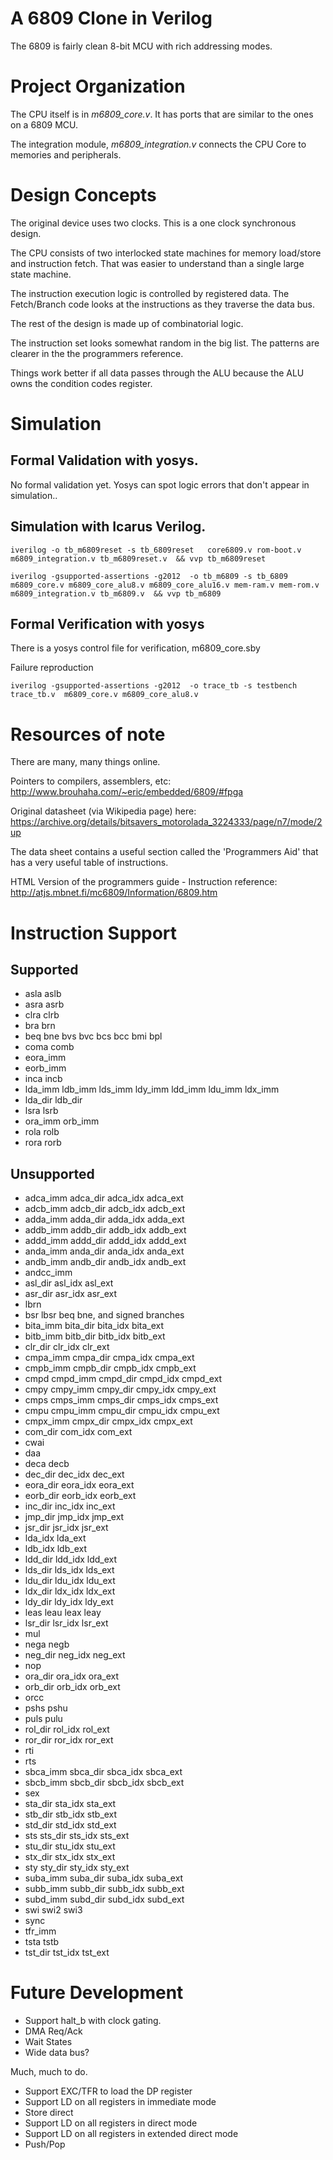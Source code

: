 # A 6809 Clone in Verilog 

The 6809 is fairly clean 8-bit MCU with rich addressing modes.  

# Project Organization

The CPU itself is in *m6809_core.v*.  It has ports that are similar to the ones 
on a 6809 MCU.  

The integration module, *m6809_integration.v* connects the CPU Core to memories
and peripherals.  

# Design Concepts

The original device uses two clocks.   This is a one clock synchronous design.  

The CPU consists of two interlocked state machines for memory load/store and 
instruction fetch.  That was easier to understand than a single large state machine.

The instruction execution logic is controlled by registered data.   The Fetch/Branch 
code looks at the instructions as they traverse the data bus.

The rest of the design is made up of combinatorial logic. 

The instruction set looks somewhat random in the big list.  The patterns are 
clearer in the the programmers reference.

Things work better if all data passes through the ALU because the ALU owns the 
condition codes register. 

# Simulation

## Formal Validation with yosys. 

No formal validation yet.   Yosys can spot logic errors that don't appear in simulation.. 

## Simulation with Icarus Verilog.  

```iverilog -o tb_m6809reset -s tb_6809reset   core6809.v rom-boot.v m6809_integration.v tb_m6809reset.v  && vvp tb_m6809reset```

```iverilog -gsupported-assertions -g2012  -o tb_m6809 -s tb_6809   m6809_core.v m6809_core_alu8.v m6809_core_alu16.v mem-ram.v mem-rom.v m6809_integration.v tb_m6809.v  && vvp tb_m6809```

## Formal Verification with yosys

There is a yosys control file for verification, m6809_core.sby 

Failure reproduction

```iverilog -gsupported-assertions -g2012  -o trace_tb -s testbench trace_tb.v  m6809_core.v m6809_core_alu8.v```


# Resources of note

There are many, many things online.  

Pointers to compilers, assemblers, etc: http://www.brouhaha.com/~eric/embedded/6809/#fpga

Original datasheet (via Wikipedia page) here: https://archive.org/details/bitsavers_motorolada_3224333/page/n7/mode/2up 

The data sheet contains a useful section called the 'Programmers Aid' that 
has a very useful table of instructions.

HTML Version of the programmers guide - Instruction reference: http://atjs.mbnet.fi/mc6809/Information/6809.htm

# Instruction Support 

## Supported
- asla aslb
- asra asrb
- clra clrb
- bra brn
- beq bne bvs bvc bcs bcc bmi bpl 
- coma comb
- eora_imm 
- eorb_imm 
- inca incb
- lda_imm ldb_imm lds_imm ldy_imm ldd_imm ldu_imm ldx_imm
- lda_dir ldb_dir
- lsra lsrb
- ora_imm orb_imm
- rola rolb
- rora rorb

## Unsupported   

- adca_imm adca_dir adca_idx adca_ext
- adcb_imm adcb_dir adcb_idx adcb_ext
- adda_imm adda_dir adda_idx adda_ext
- addb_imm addb_dir addb_idx addb_ext
- addd_imm addd_dir addd_idx addd_ext
- anda_imm anda_dir anda_idx anda_ext
- andb_imm andb_dir andb_idx andb_ext
- andcc_imm
- asl_dir asl_idx asl_ext
- asr_dir asr_idx asr_ext
- lbrn
- bsr lbsr beq bne, and signed branches  
- bita_imm bita_dir bita_idx bita_ext
- bitb_imm bitb_dir bitb_idx bitb_ext
- clr_dir clr_idx clr_ext
- cmpa_imm cmpa_dir cmpa_idx cmpa_ext
- cmpb_imm cmpb_dir cmpb_idx cmpb_ext
- cmpd cmpd_imm cmpd_dir cmpd_idx cmpd_ext
- cmpy cmpy_imm cmpy_dir cmpy_idx cmpy_ext
- cmps cmps_imm cmps_dir cmps_idx cmps_ext
- cmpu cmpu_imm cmpu_dir cmpu_idx cmpu_ext
- cmpx_imm cmpx_dir cmpx_idx cmpx_ext
- com_dir com_idx com_ext
- cwai
- daa
- deca decb
- dec_dir dec_idx dec_ext
- eora_dir eora_idx eora_ext
- eorb_dir eorb_idx eorb_ext
- inc_dir inc_idx inc_ext
- jmp_dir jmp_idx jmp_ext
- jsr_dir jsr_idx jsr_ext
- lda_idx lda_ext
- ldb_idx ldb_ext
- ldd_dir ldd_idx ldd_ext
- lds_dir lds_idx lds_ext
- ldu_dir ldu_idx ldu_ext
- ldx_dir ldx_idx ldx_ext
- ldy_dir ldy_idx ldy_ext
- leas leau leax leay
- lsr_dir lsr_idx lsr_ext
- mul
- nega negb
- neg_dir neg_idx neg_ext
- nop
- ora_dir ora_idx ora_ext
- orb_dir orb_idx orb_ext
- orcc
- pshs pshu
- puls pulu
- rol_dir rol_idx rol_ext
- ror_dir ror_idx ror_ext
- rti
- rts
- sbca_imm sbca_dir sbca_idx sbca_ext
- sbcb_imm sbcb_dir sbcb_idx sbcb_ext
- sex
- sta_dir sta_idx sta_ext
- stb_dir stb_idx stb_ext 
- std_dir std_idx std_ext
- sts sts_dir sts_idx sts_ext
- stu_dir stu_idx stu_ext
- stx_dir stx_idx stx_ext
- sty sty_dir sty_idx sty_ext
- suba_imm suba_dir suba_idx suba_ext
- subb_imm subb_dir subb_idx subb_ext
- subd_imm subd_dir subd_idx subd_ext
- swi swi2 swi3
- sync 
- tfr_imm
- tsta tstb
- tst_dir tst_idx tst_ext
 
# Future Development 

- Support halt_b with clock gating.
- DMA Req/Ack 
- Wait States 
- Wide data bus? 

Much, much to do.
- Support EXC/TFR to load the DP register
- Support LD on all registers in immediate mode
- Store direct 
- Support LD on all registers in direct mode
- Support LD on all registers in extended direct mode
- Push/Pop




